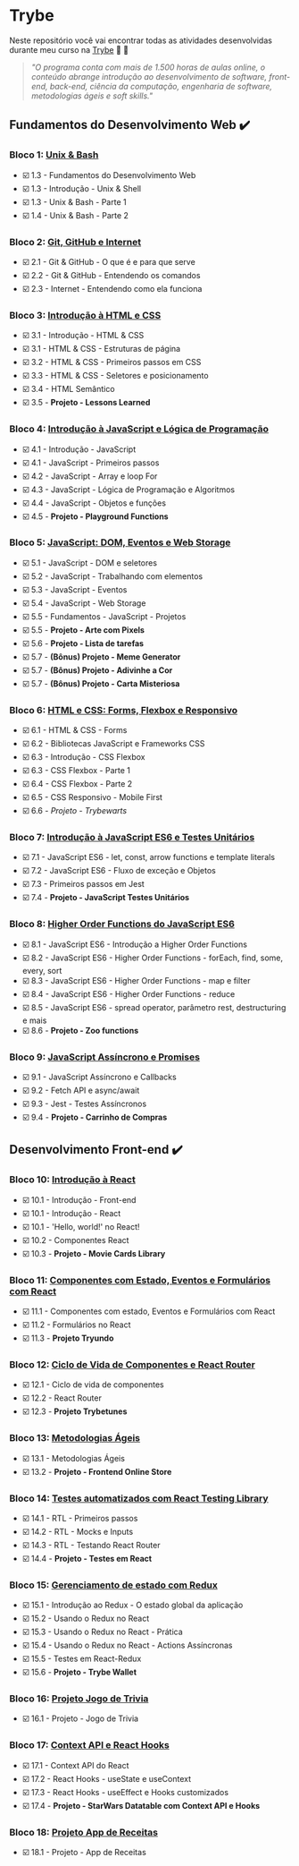 # Trybe

Neste repositório você vai encontrar todas as atividades desenvolvidas durante meu curso na [Trybe](https://www.betrybe.com/) :rocket: :rocket: 

>_"O programa conta com mais de 1.500 horas de aulas online, o conteúdo abrange introdução ao desenvolvimento de software, front-end, back-end, ciência da computação, engenharia de software, metodologias ágeis e soft skills."_

## Fundamentos do Desenvolvimento Web :heavy_check_mark:

### Bloco 1: **[Unix & Bash](https://github.com/Kdulima/Trybe/tree/master/Fundamentos/bloco-01-unix-e-bash)**
- :ballot_box_with_check: 1.3 - Fundamentos do Desenvolvimento Web
- :ballot_box_with_check: 1.3 - Introdução - Unix & Shell
- :ballot_box_with_check: 1.3 - Unix & Bash - Parte 1
- :ballot_box_with_check: 1.4 - Unix & Bash - Parte 2

### Bloco 2: **[Git, GitHub e Internet](https://github.com/Kdulima/Trybe/tree/master/Fundamentos/bloco-02-git-gitHub-e-Internet)**

- :ballot_box_with_check: 2.1 - Git & GitHub  - O que é e para que serve
- :ballot_box_with_check: 2.2 - Git & GitHub - Entendendo os comandos
- :ballot_box_with_check: 2.3 - Internet - Entendendo como ela funciona

### Bloco 3: **[Introdução à HTML e CSS](https://github.com/Kdulima/Trybe/tree/master/Fundamentos/bloco-03-introducao-a-html-e-css)**
- :ballot_box_with_check: 3.1 - Introdução - HTML & CSS
- :ballot_box_with_check: 3.1 - HTML & CSS - Estruturas de página
- :ballot_box_with_check: 3.2 - HTML & CSS - Primeiros passos em CSS
- :ballot_box_with_check: 3.3 - HTML & CSS - Seletores e posicionamento
- :ballot_box_with_check: 3.4 - HTML Semântico
- :ballot_box_with_check: 3.5 - **Projeto - Lessons Learned**

### Bloco 4: **[Introdução à JavaScript e Lógica de Programação](https://github.com/Kdulima/Trybe/tree/master/Fundamentos/bloco-04-introducao-a-javascript-e-logica-de-programacao)**
- :ballot_box_with_check: 4.1 - Introdução - JavaScript
- :ballot_box_with_check: 4.1 - JavaScript - Primeiros passos
- :ballot_box_with_check: 4.2 - JavaScript - Array e loop For
- :ballot_box_with_check: 4.3 - JavaScript - Lógica de Programação e Algoritmos
- :ballot_box_with_check: 4.4 - JavaScript - Objetos e funções
- :ballot_box_with_check: 4.5 - **Projeto - Playground Functions**

### Bloco 5: **[JavaScript: DOM, Eventos e Web Storage](https://github.com/Kdulima/Trybe/tree/master/Fundamentos/bloco-05-javascript-dom-eventos-e-web-storage)**
- :ballot_box_with_check: 5.1 - JavaScript - DOM e seletores
- :ballot_box_with_check: 5.2 - JavaScript - Trabalhando com elementos
- :ballot_box_with_check: 5.3 - JavaScript - Eventos
- :ballot_box_with_check: 5.4 - JavaScript - Web Storage
- :ballot_box_with_check: 5.5 - Fundamentos - JavaScript - Projetos
- :ballot_box_with_check: 5.5 - **Projeto - Arte com Pixels**
- :ballot_box_with_check: 5.6 - **Projeto - Lista de tarefas**
- :ballot_box_with_check: 5.7 - **(Bônus) Projeto - Meme Generator**
- :ballot_box_with_check: 5.7 - **(Bônus) Projeto - Adivinhe a Cor**
- :ballot_box_with_check: 5.7 - **(Bônus) Projeto - Carta Misteriosa**

### Bloco 6: **[HTML e CSS: Forms, Flexbox e Responsivo](https://github.com/Kdulima/Trybe/tree/master/Fundamentos/bloco-06-html-e-css-forms-flexbox-e-responsivo)**
- :ballot_box_with_check: 6.1 - HTML & CSS - Forms
- :ballot_box_with_check: 6.2 - Bibliotecas JavaScript e Frameworks CSS
- :ballot_box_with_check: 6.3 - Introdução - CSS Flexbox
- :ballot_box_with_check: 6.3 - CSS Flexbox - Parte 1
- :ballot_box_with_check: 6.4 - CSS Flexbox - Parte 2
- :ballot_box_with_check: 6.5 - CSS Responsivo - Mobile First
- :ballot_box_with_check: 6.6 - *Projeto - Trybewarts*

### Bloco 7: **[Introdução à JavaScript ES6 e Testes Unitários](https://github.com/Kdulima/Trybe/tree/master/Fundamentos/bloco-07-introducao-a-javascript-es6-e-testes-unitarios)**
- :ballot_box_with_check: 7.1 - JavaScript ES6 - let, const, arrow functions e template literals
- :ballot_box_with_check: 7.2 - JavaScript ES6 - Fluxo de exceção e Objetos
- :ballot_box_with_check: 7.3 - Primeiros passos em Jest
- :ballot_box_with_check: 7.4 - **Projeto - JavaScript Testes Unitários**

### Bloco 8: **[Higher Order Functions do JavaScript ES6](https://github.com/Kdulima/Trybe/tree/master/Fundamentos/bloco-08-high-order-functions-do-javascript-es6)**
- :ballot_box_with_check: 8.1 - JavaScript ES6 - Introdução a Higher Order Functions
- :ballot_box_with_check: 8.2 - JavaScript ES6 - Higher Order Functions - forEach, find, some, every, sort
- :ballot_box_with_check: 8.3 - JavaScript ES6 - Higher Order Functions - map e filter
- :ballot_box_with_check: 8.4 - JavaScript ES6 - Higher Order Functions - reduce
- :ballot_box_with_check: 8.5 - JavaScript ES6 - spread operator, parâmetro rest, destructuring e mais
- :ballot_box_with_check: 8.6 - **Projeto - Zoo functions**

### Bloco 9: **[JavaScript Assíncrono e Promises](https://github.com/Kdulima/Trybe/tree/master/Fundamentos/bloco-09-javascript-e-testes-assincronos)**
- :ballot_box_with_check: 9.1 - JavaScript Assíncrono e Callbacks
- :ballot_box_with_check: 9.2 - Fetch API e async/await
- :ballot_box_with_check: 9.3 - Jest - Testes Assíncronos
- :ballot_box_with_check: 9.4 - **Projeto - Carrinho de Compras**

## Desenvolvimento Front-end :heavy_check_mark:

### Bloco 10: **[Introdução à React](https://github.com/Kdulima/Trybe/tree/master/Frontend/bloco-10-introducao-ao-react)**
- :ballot_box_with_check: 10.1 - Introdução - Front-end
- :ballot_box_with_check: 10.1 - Introdução - React
- :ballot_box_with_check: 10.1 - 'Hello, world!' no React!
- :ballot_box_with_check: 10.2 - Componentes React
- :ballot_box_with_check: 10.3 - **Projeto - Movie Cards Library**

### Bloco 11: **[Componentes com Estado, Eventos e Formulários com React](https://github.com/Kdulima/Trybe/tree/master/Frontend/bloco-11-componentes-com-estado-eventos-e-formularios-com-react)**
- :ballot_box_with_check: 11.1 - Componentes com estado, Eventos e Formulários com React
- :ballot_box_with_check: 11.2 - Formulários no React
- :ballot_box_with_check: 11.3 - **Projeto Tryundo**

### Bloco 12: **[Ciclo de Vida de Componentes e React Router](https://github.com/Kdulima/Trybe/tree/master/Frontend/bloco-12-ciclo-de-vida-de-componentes-e-react-router)**
- :ballot_box_with_check: 12.1 - Ciclo de vida de componentes
- :ballot_box_with_check: 12.2 - React Router
- :ballot_box_with_check: 12.3 - **Projeto Trybetunes**

### Bloco 13: **[Metodologias Ágeis](https://github.com/Kdulima/Trybe/tree/master/Frontend/bloco-13-metodologias-ageis)**
- :ballot_box_with_check: 13.1 - Metodologias Ágeis
- :ballot_box_with_check: 13.2 - **Projeto - Frontend Online Store**

### Bloco 14: **[Testes automatizados com React Testing Library](https://github.com/Kdulima/Trybe/tree/master/Frontend/bloco-14-testes-automatizados-com-react-testing-library)**
- :ballot_box_with_check: 14.1 - RTL - Primeiros passos
- :ballot_box_with_check: 14.2 - RTL - Mocks e Inputs
- :ballot_box_with_check: 14.3 - RTL - Testando React Router
- :ballot_box_with_check: 14.4 - **Projeto - Testes em React**

### Bloco 15: **[Gerenciamento de estado com Redux](https://github.com/Kdulima/Trybe/tree/master/Frontend/bloco-15-gerenciamento-de-estado-com-redux)**
- :ballot_box_with_check: 15.1 - Introdução ao Redux - O estado global da aplicação
- :ballot_box_with_check: 15.2 - Usando o Redux no React
- :ballot_box_with_check: 15.3 - Usando o Redux no React - Prática
- :ballot_box_with_check: 15.4 - Usando o Redux no React - Actions Assíncronas
- :ballot_box_with_check: 15.5 - Testes em React-Redux
- :ballot_box_with_check: 15.6 - **Projeto - Trybe Wallet** 

### Bloco 16: **[Projeto Jogo de Trivia](https://github.com/Kdulima/Trybe/tree/master/Frontend/bloco-16-projeto-jogo-de-trivia)**
- :ballot_box_with_check: 16.1 - Projeto - Jogo de Trivia

### Bloco 17: **[Context API e React Hooks](https://github.com/Kdulima/Trybe/tree/master/Frontend/bloco-17-context-api-e-react-hooks)**
- :ballot_box_with_check: 17.1 - Context API do React
- :ballot_box_with_check: 17.2 - React Hooks - useState e useContext
- :ballot_box_with_check: 17.3 - React Hooks - useEffect e Hooks customizados
- :ballot_box_with_check: 17.4 - **Projeto - StarWars Datatable com Context API e Hooks**

### Bloco 18: **[Projeto App de Receitas](https://github.com/Kdulima/Trybe/tree/master/Frontend/bloco-18-projeto-app-de-receitas)**
- :ballot_box_with_check: 18.1 - Projeto - App de Receitas

